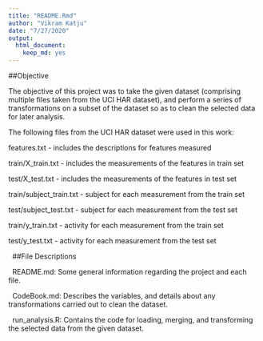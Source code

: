```yaml
---
title: "README.Rmd"
author: "Vikram Katju"
date: "7/27/2020"
output: 
  html_document: 
    keep_md: yes
---
```


##Objective
&nbsp;

The objective of this project was to take the given dataset (comprising multiple files taken from the UCI HAR dataset), and perform a series of transformations on a subset of the dataset so as to clean the selected data for later analysis.

The following files from the UCI HAR dataset were used in this work:

features.txt - includes the descriptions for features measured
&nbsp;

train/X_train.txt - includes the measurements of the features in train set
&nbsp;

test/X_test.txt - includes the measurements of the features in test set
&nbsp;

train/subject_train.txt - subject for each measurement from the train set
&nbsp;

test/subject_test.txt - subject for each measurement from the test set
&nbsp;

train/y_train.txt - activity for each measurement from the train set
&nbsp;

test/y_test.txt - activity for each measurement from the test set

&nbsp;
##File Descriptions

&nbsp;
README.md: Some general information regarding the project and each file.

&nbsp;
CodeBook.md: Describes the variables, and details about any transformations carried out to clean the dataset.

&nbsp;
run_analysis.R: Contains the code for loading, merging, and transforming the selected data from the given dataset.



